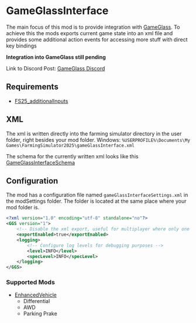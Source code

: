 # GameGlassInterface

The main focus of this mod is to provide integration with [GameGlass](https://gameglass.gg/).
To achieve this the mods exports current game state into an xml file and provides some additional action events for
accessing more stuff with direct key bindings

**Integration into GameGlass still pending**

Link to Discord Post: [GameGlass Discord](https://discord.com/channels/522506741213167617/1308554695958204588)

## Requirements

* [FS25_additionalInputs](https://github.com/VertexDezign/AdditionalInputs)

## XML

The xml is written directly into the farming simulator directory in the user folder, right besides your mod folder.
Windows: `%USERPROFILE%\Documents\My Games\FarmingSimulator2025\gameGlassInterface.xml`

The schema for the currently written xml looks like this [GameGlassInterfaceSchema](./gameGlassInterfaceSchema.xsd)

## Configuration

The mod has a configuration file named `gameGlassInterfaceSettings.xml` in the modSettings folder. The folder is located
at the same place where your mod folder is.

````xml
<?xml version="1.0" encoding="utf-8" standalone="no"?>
<GGS version="1">
    <!-- Disable the xml export, useful for multiplayer where only one person has GameGlass to reduce load on the client -->
    <exportEnabled>true</exportEnabled>
    <logging>
        <!-- Configure log levels for debugging purposes -->
        <level>INFO</level>
        <specLevel>INFO</specLevel>
    </logging>
</GGS>

````

### Supported Mods

* [EnhancedVehicle](https://github.com/ZhooL/FS25_EnhancedVehicle)
    * Differential
    * AWD
    * Parking Prake